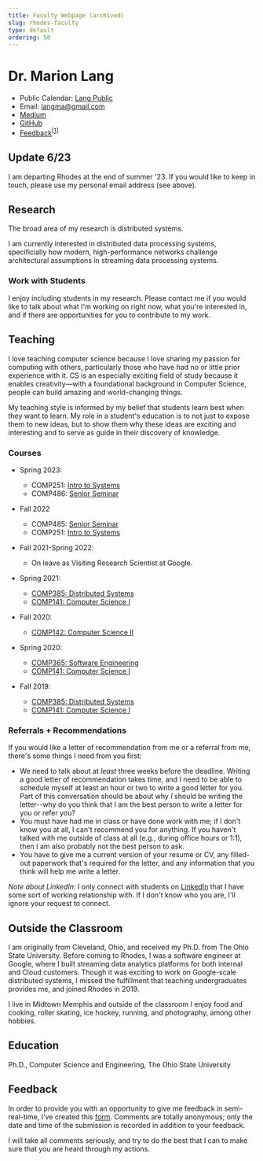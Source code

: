 ```yaml
---
title: Faculty Webpage (archived)
slug: rhodes-faculty
type: default
ordering: 50
---
```


<div id="title">
  <h1>Dr. Marion Lang</h1>
</div>

* Public Calendar: [Lang Public](https://tinyr.us/lang-cal)
* Email: [langma@gmail.com](mailto:langma@gmail.com)
* [Medium](https://medium.com/@langma)
* [GitHub](https://github.com/ml8)
* [Feedback](https://forms.gle/74oBX4KXSBuonmvh8)<sup>\[[1](#feedback)\]</sup>

## Update 6/23

I am departing Rhodes at the end of summer '23. If you would like to keep in
touch, please use my personal email address (see above).

## Research

The broad area of my research is distributed systems.

I am currently interested in distributed data processing systems, specificially
how modern, high-performance networks challenge architectural assumptions in
streaming data processing systems.

### Work with Students

I enjoy including students in my research. Please contact me if you would like
to talk about what I'm working on right now, what you're interested in, and if
there are opportunities for you to contribute to my work.

## Teaching

I love teaching computer science because I love sharing my passion for computing
with others, particularly those who have had no or little prior experience with
it. CS is an especially exciting field of study because it enables
creativity—with a foundational background in Computer Science, people can build
amazing and world-changing things.

My teaching style is informed by my belief that students learn best when they
want to learn. My role in a student's education is to not just to expose them to
new ideas, but to show them why these ideas are exciting and interesting and to
serve as guide in their discovery of knowledge.

### Courses

* Spring 2023:
  * COMP251: [Intro to Systems](https://comp251.github.io)
  * COMP486: [Senior Seminar](https://ml8.github.io/senior-seminar)

* Fall 2022
  * COMP485: [Senior Seminar](https://ml8.github.io/senior-seminar)
  * COMP251: [Intro to Systems](https://ml8.github.io/comp251)

* Fall 2021-Spring 2022:
  * On leave as Visiting Research Scientist at Google.

* Spring 2021:
  * [COMP385: Distributed Systems](https://ml8.github.io/comp385)
  * [COMP141: Computer Science I](https://ml8.github.io/comp141)

* Fall 2020:
  * [COMP142: Computer Science II](https://ml8.github.io/comp142)

* Spring 2020:
  * [COMP365: Software Engineering](https://ml8.github.io/comp365)
  * [COMP141: Computer Science I](https://ml8.github.io/comp141)

* Fall 2019:
  * [COMP385: Distributed Systems](https://ml8.github.io/comp385)
  * [COMP141: Computer Science I](https://ml8.github.io/comp141)

### Referrals + Recommendations

If you would like a letter of recommendation from me or a referral from me,
there's some things I need from you first:

* We need to talk about at _least_ three weeks before the deadline. Writing a
  good letter of recommendation takes time, and I need to be able to schedule
  myself at least an hour or two to write a good letter for you. Part of this
  conversation should be about why _I_ should be writing the letter--why do you
  think that I am the best person to write a letter for you or refer you?
* You must have had me in class or have done work with me; if I don't know you
  at all, I can't recommend you for anything. If you haven't talked with me
  outside of class at all (e.g., during office hours or 1:1), then I am also
  probably not the best person to ask.
* You have to give me a current version of your resume or CV, any filled-out
  paperwork that's required for the letter, and any information that you think
  will help me write a letter.

_Note about LinkedIn:_ I only connect with students on
[LinkedIn](http://tinyr.us/me) that I have some sort of working relationship
with. If I don't know who you are, I'll ignore your request to connect.

## Outside the Classroom

I am originally from Cleveland, Ohio, and received my Ph.D. from The Ohio State
University. Before coming to Rhodes, I was a software engineer at Google, where
I built streaming data analytics platforms for both internal and Cloud
customers. Though it was exciting to work on Google-scale distributed systems, I
missed the fulfillment that teaching undergraduates provides me, and joined
Rhodes in 2019.

I live in Midtown Memphis and outside of the classroom I enjoy food and
cooking, roller skating, ice hockey, running, and photography, among other
hobbies.

## Education

Ph.D., Computer Science and Engineering, The Ohio State University

## Feedback

In order to provide you with an opportunity to give me feedback in
semi-real-time, I've created this [form](https://forms.gle/74oBX4KXSBuonmvh8).
Comments are totally anonymous; only the date and time of the submission is
recorded in addition to your feedback.

I will take all comments seriously, and try to do the best that I can to make
sure that you are heard through my actions.

